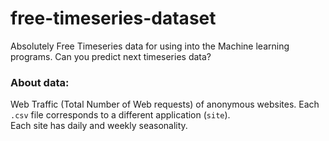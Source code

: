 # free-timeseries-dataset
Absolutely Free Timeseries data for using into the Machine learning programs. Can you predict next timeseries data?

### About data: 
Web Traffic (Total Number of Web requests) of anonymous websites.
Each `.csv` file corresponds to a different application (`site`).  
Each site has daily and weekly seasonality.  



